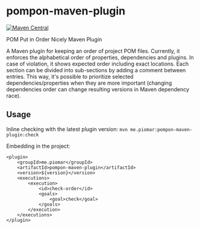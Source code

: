# pompon-maven-plugin
[![Maven Central](https://img.shields.io/maven-central/v/me.piomar/pompon-maven-plugin.svg?label=Maven%20Central&color=brightgreen)](https://search.maven.org/search?q=g:%22me.piomar%22%20AND%20a:%22pompon-maven-plugin%22)

POM Put in Order Nicely Maven Plugin

A Maven plugin for keeping an order of project POM files. 
Currently, it enforces the alphabetical order of properties, dependencies and plugins. In case of violation, it shows expected order including exact locations. 
Each section can be divided into sub-sections by adding a comment between entries. This way, it's possible to prioritize selected dependencies/properties when they are more important (changing dependencies order can change resulting versions in Maven dependency race).

## Usage

Inline checking with the latest plugin version: `mvn me.piomar:pompon-maven-plugin:check`

Embedding in the project:
```pom
<plugin>
    <groupId>me.piomar</groupId>
    <artifactId>pompon-maven-plugin</artifactId>
    <version>${version}</version>
    <executions>
        <execution>
            <id>check-order</id>
            <goals>
                <goal>check</goal>
            </goals>
        </execution>
    </executions>
</plugin>
```
